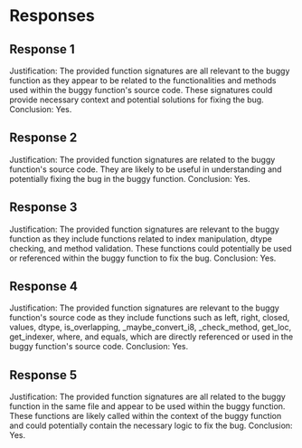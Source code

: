 # Responses
## Response 1
Justification: The provided function signatures are all relevant to the buggy function as they appear to be related to the functionalities and methods used within the buggy function's source code. These signatures could provide necessary context and potential solutions for fixing the bug.
Conclusion: Yes.

## Response 2
Justification: The provided function signatures are related to the buggy function's source code. They are likely to be useful in understanding and potentially fixing the bug in the buggy function.
Conclusion: Yes.

## Response 3
Justification: The provided function signatures are relevant to the buggy function as they include functions related to index manipulation, dtype checking, and method validation. These functions could potentially be used or referenced within the buggy function to fix the bug.
Conclusion: Yes.

## Response 4
Justification: The provided function signatures are relevant to the buggy function's source code as they include functions such as left, right, closed, values, dtype, is_overlapping, _maybe_convert_i8, _check_method, get_loc, get_indexer, where, and equals, which are directly referenced or used in the buggy function's source code.
Conclusion: Yes.

## Response 5
Justification: The provided function signatures are all related to the buggy function in the same file and appear to be used within the buggy function. These functions are likely called within the context of the buggy function and could potentially contain the necessary logic to fix the bug.
Conclusion: Yes.

